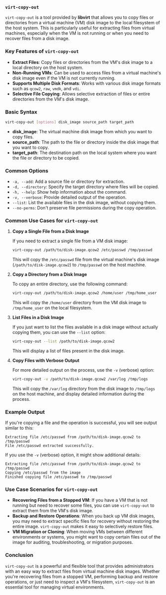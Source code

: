 ### `virt-copy-out`

`virt-copy-out` is a tool provided by **libvirt** that allows you to copy files or directories from a virtual machine (VM) disk image to the local filesystem of the host system. This is particularly useful for extracting files from virtual machines, especially when the VM is not running or when you need to recover files from a disk image.

### Key Features of `virt-copy-out`

- **Extract Files**: Copy files or directories from the VM's disk image to a local directory on the host system.
- **Non-Running VMs**: Can be used to access files from a virtual machine's disk image even if the VM is not currently running.
- **Supports Multiple Disk Formats**: Works with various disk image formats such as `qcow2`, `raw`, `vmdk`, and `vdi`.
- **Selective File Copying**: Allows selective extraction of files or entire directories from the VM's disk image.

### Basic Syntax

```bash
virt-copy-out [options] disk_image source_path target_path
```

- **disk_image**: The virtual machine disk image from which you want to copy files.
- **source_path**: The path to the file or directory inside the disk image that you want to copy.
- **target_path**: The destination path on the local system where you want the file or directory to be copied.

### Common Options

- `-a, --add`: Add a source file or directory for extraction.
- `-d, --directory`: Specify the target directory where files will be copied.
- `-h, --help`: Show help information about the command.
- `-v, --verbose`: Provide detailed output of the operation.
- `--list`: List the available files in the disk image, without copying them.
- `--no-perms`: Don't preserve file permissions during the copy operation.

### Common Use Cases for `virt-copy-out`

1. **Copy a Single File from a Disk Image**

   If you need to extract a single file from a VM disk image:

   ```bash
   virt-copy-out /path/to/disk-image.qcow2 /etc/passwd /tmp/passwd
   ```

   This will copy the `/etc/passwd` file from the virtual machine's disk image (`/path/to/disk-image.qcow2`) to `/tmp/passwd` on the host machine.

2. **Copy a Directory from a Disk Image**

   To copy an entire directory, use the following command:

   ```bash
   virt-copy-out /path/to/disk-image.qcow2 /home/user /tmp/home_user
   ```

   This will copy the `/home/user` directory from the VM disk image to `/tmp/home_user` on the local filesystem.

3. **List Files in a Disk Image**

   If you just want to list the files available in a disk image without actually copying them, you can use the `--list` option:

   ```bash
   virt-copy-out --list /path/to/disk-image.qcow2
   ```

   This will display a list of files present in the disk image.

4. **Copy Files with Verbose Output**

   For more detailed output on the process, use the `-v` (verbose) option:

   ```bash
   virt-copy-out -v /path/to/disk-image.qcow2 /var/log /tmp/logs
   ```

   This will copy the `/var/log` directory from the disk image to `/tmp/logs` on the host machine, and display detailed information during the process.

### Example Output

If you're copying a file and the operation is successful, you will see output similar to this:

```
Extracting file /etc/passwd from /path/to/disk-image.qcow2 to /tmp/passwd
File /etc/passwd extracted successfully.
```

If you use the `-v` (verbose) option, it might show additional details:

```
Extracting file /etc/passwd from /path/to/disk-image.qcow2 to /tmp/passwd
Copying /etc/passwd from the image
Finished copying file /etc/passwd to /tmp/passwd
```

### Use Case Scenarios for `virt-copy-out`

- **Recovering Files from a Stopped VM**: If you have a VM that is not running but need to recover some files, you can use `virt-copy-out` to extract them from the VM's disk image.
- **Backup and Restore Operations**: When you back up VM disk images, you may need to extract specific files for recovery without restoring the entire image. `virt-copy-out` makes it easy to selectively restore files.
- **VM Migration or Cloning**: When moving VMs between different environments or systems, you might want to copy certain files out of the image for auditing, troubleshooting, or migration purposes.

### Conclusion

`virt-copy-out` is a powerful and flexible tool that provides administrators with an easy way to extract files from virtual machine disk images. Whether you're recovering files from a stopped VM, performing backup and restore operations, or just need to inspect a VM's filesystem, `virt-copy-out` is an essential tool for managing virtual environments.
